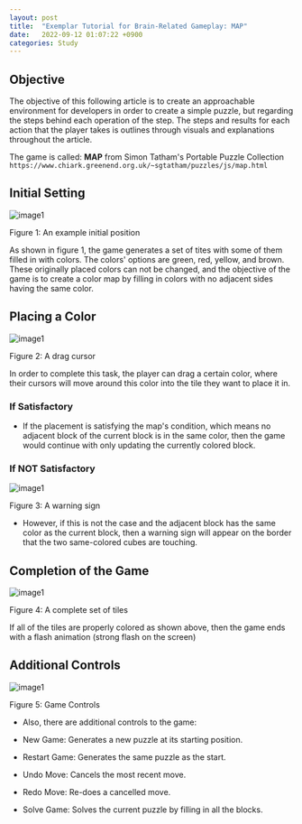```yaml
---
layout: post
title:  "Exemplar Tutorial for Brain-Related Gameplay: MAP"
date:   2022-09-12 01:07:22 +0900
categories: Study
---
```


## Objective

The objective of this following article is to create an approachable environment for developers in order to create a simple puzzle, but regarding the steps behind each operation of the step. The steps and results for each action that the player takes is outlines through visuals and explanations throughout the article.

The game is called: **MAP** from Simon Tatham's Portable Puzzle Collection `https://www.chiark.greenend.org.uk/~sgtatham/puzzles/js/map.html`

## Initial Setting

![image1](/devblog/assets/article_images/game/game_initial.png)

Figure 1: An example initial position

As shown in figure 1, the game generates a set of tites with some of them filled in with colors. The colors' options are green, red, yellow, and brown. These originally placed colors can not be changed, and the objective of the game is to create a color map by filling in colors with no adjacent sides having the same color.

## Placing a Color

![image1](/devblog/assets/article_images/game/game_drag.png)

Figure 2: A drag cursor

In order to complete this task, the player can drag a certain color, where their cursors will move around this color into the tile they want to place it in.

### If Satisfactory

- If the placement is satisfying the map's condition, which means no adjacent block of the current block is in the same color, then the game would continue with only updating the currently colored block.

### If NOT Satisfactory

![image1](/devblog/assets/article_images/game/game_wrong.png)

Figure 3: A warning sign

- However, if this is not the case and the adjacent block has the same color as the current block, then a warning sign will appear on the border that the two same-colored cubes are touching.

## Completion of the Game

![image1](/devblog/assets/article_images/game/game_comp.png)

Figure 4: A complete set of tiles

If all of the tiles are properly colored as shown above, then the game ends with a flash animation (strong flash on the screen)

## Additional Controls

![image1](/devblog/assets/article_images/game/game_controls.png)

Figure 5: Game Controls

- Also, there are additional controls to the game:

- New Game: Generates a new puzzle at its starting position.
- Restart Game: Generates the same puzzle as the start.
- Undo Move: Cancels the most recent move.
- Redo Move: Re-does a cancelled move.
- Solve Game: Solves the current puzzle by filling in all the blocks.
